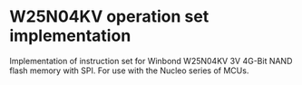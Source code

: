 # W25N04KV operation set implementation

Implementation of instruction set for Winbond W25N04KV 3V 4G-Bit NAND flash memory with SPI. For use with the Nucleo series of MCUs.
